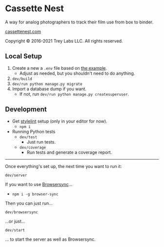 # Cassette Nest

A way for analog photographers to track their film use from box to binder.

[cassettenest.com](http://cassettenest.com)

Copyright &copy; 2016-2021 Trey Labs LLC. All rights reserved.

## Local Setup

1. Create a new a `.env` file based on [the example](example-local.env).
    - Adjust as needed, but you shouldn't need to do anything.
2. `dev/build`
3. `dev/run python manage.py migrate`
4. Import a database dump if you want.
    - If not, run `dev/run python manage.py createsuperuser`.

## Development

- Get [stylelint](https://stylelint.io/) setup (only in your editor for now).
    - `npm i`
- Running Python tests
    - `dev/test`
        - Just run tests.
    - `dev/coverage`
        - Run tests and generate a coverage report.

---

Once everything's set up, the next time you want to run it:

```shell
dev/server
```

If you want to use [Browsersync](https://www.browsersync.io)…

- `npm i -g browser-sync`

Then you can just run…

```shell
dev/browsersync
```

…or just…

```shell
dev/start
```

… to start the server as well as Browsersync.
